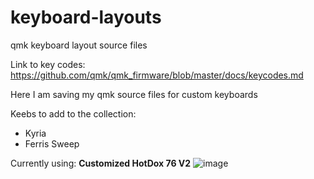 # keyboard-layouts
qmk keyboard layout source files

Link to key codes: https://github.com/qmk/qmk_firmware/blob/master/docs/keycodes.md

Here I am saving my qmk source files for custom keyboards

Keebs to add to the collection:
- Kyria
- Ferris Sweep

Currently using: **Customized HotDox 76 V2**
![image](https://user-images.githubusercontent.com/2576834/182405846-97e91f13-4949-4248-83a2-a766e769ba1a.png)
